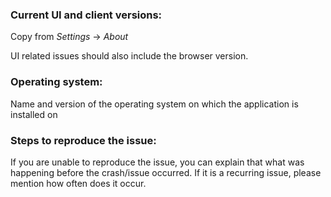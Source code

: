 <!--
If you are posting a question/feature requests, all prefilled information can be removed.

By submitting this report, I thereby confirm that I have read the guidelines for contributing (https://github.com/airdcpp-web/airdcpp-webclient/blob/master/.github/CONTRIBUTING.md) for this report type.
-->

<!-- BUG TEMPLATE -->

### Current UI and client versions:

Copy from *Settings* -> *About*

UI related issues should also include the browser version.

### Operating system:

Name and version of the operating system on which the application is installed on

### Steps to reproduce the issue:

If you are unable to reproduce the issue, you can explain that what was happening before the crash/issue occurred. If it is a recurring issue, please mention how often does it occur.
